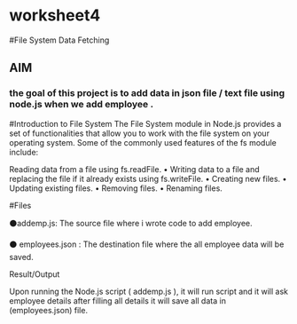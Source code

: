 # worksheet4
#File System Data Fetching
## AIM
### the goal of this project is to add data in json file / text file  using node.js when we add employee .
#Introduction to File System
The File System module in Node.js provides a set of functionalities that allow you to work with the file system on your operating system. Some of the commonly used features of the fs module include:

Reading data from a file using fs.readFile.
• Writing data to a file and replacing the file if it already exists using fs.writeFile.
• Creating new files.
• Updating existing files.
• Removing files.
• Renaming files.

#Files

⚫addemp.js: The source file where i wrote code to add employee.

⚫ employees.json : The destination file where the all employee data will be saved.

Result/Output

Upon running the Node.js script ( addemp.js ), it will run script and it will ask employee details after filling all details it will save all data in (employees.json) file.
